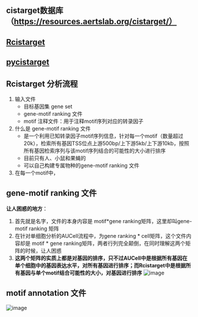 ## cistarget数据库（https://resources.aertslab.org/cistarget/）
## [Rcistarget](https://bioconductor.riken.jp/packages/3.9/bioc/vignettes/RcisTarget/inst/doc/RcisTarget.html)
## [pycistarget](https://pycistarget.readthedocs.io/en/latest/tools.html#)



## Rcistarget 分析流程
1. 输入文件
   * 目标基因集 gene set
   * gene-motif ranking 文件
   * motif 注释文件：用于注释motif序列对应的转录因子
2. 什么是 gene-motif ranking 文件
   * 是一个利用已知转录因子motif序列信息，针对每一个motif（数量超过20k），检索所有基因TSS位点上游500bp/上下游5kb/上下游10kb，按照所有基因检索序列与该motif序列结合的可能性的大小进行排序
   * 目前只有人、小鼠和果蝇的
   * 可以自己构建专属物种的gene-motif ranking 文件
3. 在每一个motif中，




## gene-motif ranking 文件
**让人困惑的地方**：
1. 首先就是名字，文件的本身内容是 motif*gene ranking矩阵，这里却叫gene-motif ranking 矩阵
2. 在针对单细胞分析的AUCell流程中，为gene ranking * cell矩阵，这个文件内容却是 motif * gene ranking矩阵，两者行列完全颠倒，在同时理解这两个矩阵的时候，让人困惑
3. **这两个矩阵的实质上都是对基因的排序，只不过AUCell中是根据所有基因在单个细胞中的基因表达水平，对所有基因进行排序；而Rcistarget中是根据所有基因与单个motif结合可能性的大小，对基因进行排序**
![image](https://github.com/JGangHan/Software-list/assets/75400599/3a4d0477-3bef-4a5c-9187-3acb4d54bc5a)

## motif annotation 文件
![image](https://github.com/JGangHan/Software-list/assets/75400599/669e2a3f-46a2-410c-8a08-2dc08b984ec1)









